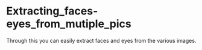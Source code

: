 # Extracting_faces-eyes_from_mutiple_pics
Through this you can easily extract faces and eyes from the various images.
